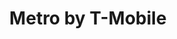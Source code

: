 ---
title: "Metro by T-Mobile"
url: /fresno/metro-by-t-mobile-west-clinton-avenue/
shop: mobile phone
---